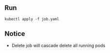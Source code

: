 ## Run

```
kubectl apply -f job.yaml
```

## Notice 
- Delete job will cascade delete all running pods
